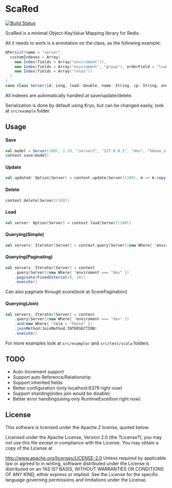ScaRed
=========
[![Build Status](https://travis-ci.org/rodrigopr/scared.png?branch=master)](https://travis-ci.org/rodrigopr/scared)

ScaRed is a minimal Object-KeyValue Mapping library for Redis.

All it needs to work is a annotation on the class, as the following example:

```scala
@Persist(name = "server",
  customIndexes = Array(
    new Index(fields = Array("enviroment")),
    new Index(fields = Array("enviroment", "group"), orderField = "load"),
    new Index(fields = Array("roles"))
  )
)
case class Server(id: Long, load: Double, name: String, ip: String, enviroment: String, group: String, roles: List[String])
```

All indexes are automatically handled at save/update/delete.

Serialization is done by default using Kryo, but can be changed easily, look at `src/example` folder.

Usage
----------

#### Save
```scala
val model = Server(100l, 1.2d, "server1", "127.0.0.1", "dev", "hbase_slave", List("redis-srv", "hbase"))
context.save(model)
```

#### Update
```scala
val updated: Option[Server] = context.update[Server](100l, m => m.copy(name = "server02", enviroment="production"))
```

#### Delete
```scala
context.delete[Server](100l)
```

#### Load
```scala
val server: Option[Server] = context.load[Server](100l)
```

#### Querying(Simple)
```scala
val servers: Iterator[Server] = context.query[Server](new Where{ 'enviroment === "dev" }).execute()
```

#### Querying(Paginating)
```scala
val servers: Iterator[Server] = context
    .query[Server](new Where{ 'enviroment === "dev" })
    .paginate(FixedInterval(0, 10))
    .execute()
```
Can also paginate through score(look at ScorePagination)

#### Querying(Join)
```scala
val servers: Iterator[Server] = context
    .query[Server](new Where{ 'enviroment === "dev" })
    .and(new Where{ 'role = "hbase" })
    .joinMethod(JoinMethod.INTERSECTION)
    .execute()
```

For more examples look at `src/example/` and `src/test/scala` folders.

TODO
-----------
  - Auto-Increment support
  - Support auto Reference/Relationship
  - Support inherited fields
  - Better configuration (only localhost:6379 right now)
  - Support sharding(index join would be disable)
  - Better error handling(using only RuntimeExceltion right now)


License
-----------
This software is licensed under the Apache 2 license, quoted below.

Licensed under the Apache License, Version 2.0 (the ?License?); you may not
use this file except in compliance with the License. You may obtain a copy of
the License at

http://www.apache.org/licenses/LICENSE-2.0
Unless required by applicable law or agreed to in writing, software
distributed under the License is distributed on an ?AS IS? BASIS, WITHOUT
WARRANTIES OR CONDITIONS OF ANY KIND, either express or implied. See the
License for the specific language governing permissions and limitations under
the License.
